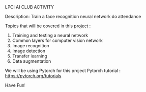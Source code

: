 LPCI AI CLUB ACTIVITY

Description:
Train a face recognition neural network do attendance

Topics that will be covered in this project :
1. Training and testing a neural network
2. Common layers for computer vision network
3. Image recognition
4. Image detection
5. Transfer learning
6. Data augmentation


We will be using Pytorch for this project
Pytorch tutorial : https://pytorch.org/tutorials

Have Fun!


